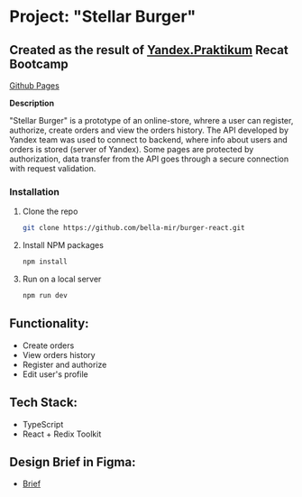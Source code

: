 # Project: "Stellar Burger"

## Created as the result of [Yandex.Praktikum](https://praktikum.yandex.com/) Recat Bootcamp

[Github Pages](https://bella-mir.github.io/burger-react/)

**Description**

"Stellar Burger" is a prototype of an online-store, whrere a user can register, authorize, create orders and view the orders history. The API developed by Yandex team was used to connect to backend, where info about users and orders is stored (server of Yandex). Some pages are protected by authorization, data transfer from the API goes through a secure connection with request validation.

### Installation

1. Clone the repo
   ```sh
   git clone https://github.com/bella-mir/burger-react.git
   ```
2. Install NPM packages
   ```sh
   npm install
   ```
3. Run on a local server
   ```sh
   npm run dev
   ```

## Functionality:

- Create orders
- View orders history
- Register and authorize
- Edit user's profile

## Tech Stack:

- TypeScript
- React + Redix Toolkit

## Design Brief in Figma:

- [Brief](https://www.figma.com/file/zFGN2O5xktHl9VmoOieq5E/React-_-%D0%9F%D1%80%D0%BE%D0%B5%D0%BA%D1%82%D0%BD%D1%8B%D0%B5-%D0%B7%D0%B0%D0%B4%D0%B0%D1%87%D0%B8_external_link?node-id=2%3A1&t=KHbq2x5iji4Pwe9Z-1)

